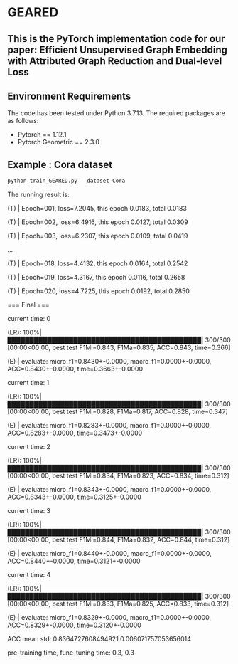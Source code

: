 # GEARED

## This is the PyTorch implementation code for our paper: Efficient Unsupervised Graph Embedding with Attributed Graph Reduction and Dual-level Loss


## Environment Requirements

The code has been tested under Python 3.7.13. The required packages are as follows:

* Pytorch == 1.12.1
* Pytorch Geometric == 2.3.0


## Example : Cora dataset

```python
python train_GEARED.py --dataset Cora
```

The running result is:

(T) | Epoch=001, loss=7.2045, this epoch 0.0183, total 0.0183

(T) | Epoch=002, loss=6.4916, this epoch 0.0127, total 0.0309

(T) | Epoch=003, loss=6.2307, this epoch 0.0109, total 0.0419

...

(T) | Epoch=018, loss=4.4132, this epoch 0.0164, total 0.2542

(T) | Epoch=019, loss=4.3167, this epoch 0.0116, total 0.2658

(T) | Epoch=020, loss=4.7225, this epoch 0.0192, total 0.2850

=== Final ===

current time:  0

(LR): 100%|████████████████████████████████████████████| 300/300 [00:00<00:00, best test F1Mi=0.843, F1Ma=0.835, ACC=0.843, time=0.366]

(E) | evaluate: micro_f1=0.8430+-0.0000, macro_f1=0.0000+-0.0000, ACC=0.8430+-0.0000, time=0.3663+-0.0000

current time:  1

(LR): 100%|████████████████████████████████████████████| 300/300 [00:00<00:00, best test F1Mi=0.828, F1Ma=0.817, ACC=0.828, time=0.347]

(E) | evaluate: micro_f1=0.8283+-0.0000, macro_f1=0.0000+-0.0000, ACC=0.8283+-0.0000, time=0.3473+-0.0000

current time:  2

(LR): 100%|████████████████████████████████████████████| 300/300 [00:00<00:00, best test F1Mi=0.834, F1Ma=0.823, ACC=0.834, time=0.312]

(E) | evaluate: micro_f1=0.8343+-0.0000, macro_f1=0.0000+-0.0000, ACC=0.8343+-0.0000, time=0.3125+-0.0000

current time:  3

(LR): 100%|████████████████████████████████████████████| 300/300 [00:00<00:00, best test F1Mi=0.844, F1Ma=0.832, ACC=0.844, time=0.312]

(E) | evaluate: micro_f1=0.8440+-0.0000, macro_f1=0.0000+-0.0000, ACC=0.8440+-0.0000, time=0.3121+-0.0000

current time:  4

(LR): 100%|████████████████████████████████████████████| 300/300 [00:00<00:00, best test F1Mi=0.833, F1Ma=0.825, ACC=0.833, time=0.312]

(E) | evaluate: micro_f1=0.8329+-0.0000, macro_f1=0.0000+-0.0000, ACC=0.8329+-0.0000, time=0.3120+-0.0000

ACC mean std:  0.8364727608494921 0.006071757053656014

pre-training time, fune-tuning time: 0.3, 0.3
